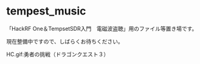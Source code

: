 # tempest_music

「HackRF One＆TempsetSDR入門　電磁波盗聴」用のファイル等置き場です。

現在整備中ですので、しばらくお待ちください。

HC.gif:勇者の挑戦（ドラゴンクエスト３）
